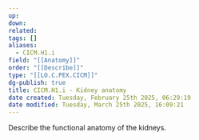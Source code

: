 ```yaml
---
up: 
down: 
related: 
tags: []
aliases:
  - CICM.H1.i
field: "[[Anatomy]]"
order: "[[Describe]]"
type: "[[LO.C.PEX.CICM]]"
dg-publish: true
title: CICM.H1.i - Kidney anatomy
date created: Tuesday, February 25th 2025, 06:29:19
date modified: Tuesday, March 25th 2025, 16:09:21
---
```


Describe the functional anatomy of the kidneys.
